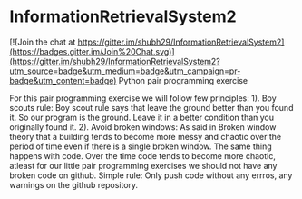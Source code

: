 # InformationRetrievalSystem2

[![Join the chat at https://gitter.im/shubh29/InformationRetrievalSystem2](https://badges.gitter.im/Join%20Chat.svg)](https://gitter.im/shubh29/InformationRetrievalSystem2?utm_source=badge&utm_medium=badge&utm_campaign=pr-badge&utm_content=badge)
Python pair programming exercise

For this pair programming exercise we will follow few principles: 
1). Boy scouts rule: 
Boy scout rule says that leave the ground better than you found it. So our program is the ground. 
Leave it in a better condition than you originally found it. 
2). Avoid broken windows: 
As said in Broken window theory that a building tends to become more messy and chaotic over the 
period of time even if there is a single broken window. The same thing happens with code. Over 
the time code tends to become more chaotic, atleast for our little pair programming exercises 
we should not have any broken code on github. Simple rule: Only push code without any errros, 
any warnings on the github repository.
